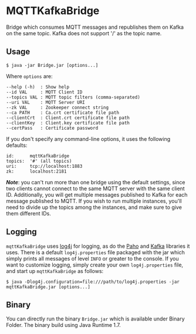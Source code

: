 # MQTTKafkaBridge

Bridge which consumes MQTT messages and republishes them on Kafka on the same topic. Kafka does not support '/' as the topic name.

## Usage

    $ java -jar Bridge.jar [options...]

Where `options` are:

    --help (-h)  : Show help
    --id VAL     : MQTT Client ID
    --topics VAL : MQTT topic filters (comma-separated)
    --uri VAL    : MQTT Server URI
    --zk VAL     : Zookeeper connect string
    --ca PATH    : Ca.crt certificate file path
    --clientCrt  : Client.crt certificate file path
    --clientKey  : Client.key certificate file path
    --certPass   : Certificate password

If you don't specify any command-line options, it uses the following defaults:

    id:      mqttKafkaBridge
    topics:  '#' (all topics)
    uri:     tcp://localhost:1883
    zk:      localhost:2181

***Note***: you can't run more than one bridge using the default settings, since two clients cannot connect to the same MQTT server with the same client ID. Additionally, you will get multiple messages published to Kafka for each message published to MQTT. If you wish to run multiple instances, you'll need to divide up the topics among the instances, and make sure to give them different IDs.

## Logging
`mqttKafkaBridge` uses [log4j](http://logging.apache.org/log4j/2.x/) for logging, as do the [Paho](http://www.eclipse.org/paho/) and [Kafka](http://kafka.apache.org/) libraries it uses. There is a default `log4j.properties` file packaged with the jar which simply prints all messages of level `INFO` or greater to the console. If you want to customize logging, simply create your own `log4j.properties` file, and start up `mqttKafkaBridge` as follows:

    $ java -Dlog4j.configuration=file:///path/to/log4j.properties -jar mqttKafkaBridge.jar [options...]

## Binary
You can directly run the binary `Bridge.jar` which is available under Binary Folder. The binary build using Java Runtime 1.7.
